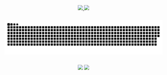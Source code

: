 
<div align="center">
  <a href="https://github.com/QuachRTX">
  <img height="180em" src="https://github-readme-stats.vercel.app/api?username=QuachRTX&show_icons=true&theme=drakula&include_all_commits=true&count_private=true"/>
  <img height="180em" src="https://github-readme-stats.vercel.app/api/top-langs/?username=QuachRTX&layout=compact&langs_count=7&theme=drakula"/>
    
 ##     
  ![Snake animation](https://github.com/QuachRTX/QuachRTX/blob/output/github-contribution-grid-snake.svg) 
 ##    
   <a href = "mailto:quach.vrc@gmail.com"><img src="https://img.shields.io/badge/-Gmail-%23333?style=for-the-badge&logo=gmail&logoColor=white" target="_blank"></a>
   <a href="https://www.linkedin.com/in/alexsander-stahnke-901151252/" target="_blank"><img src="https://img.shields.io/badge/-LinkedIn-%230077B5?style=for-the-badge&logo=linkedin&logoColor=white" target="_blank"></a> 
      
</div>

